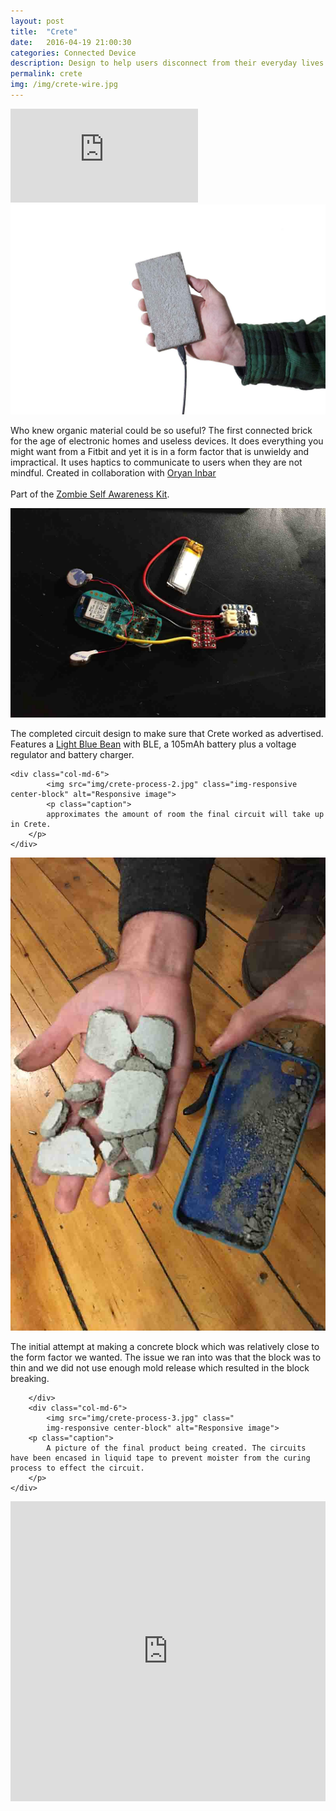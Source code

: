 ```yaml
---
layout: post
title:  "Crete"
date:   2016-04-19 21:00:30
categories: Connected Device  
description: Design to help users disconnect from their everyday lives through the use of haptic vibrations that tell them to be more mindful.
permalink: crete
img: /img/crete-wire.jpg
---
```

<div class="row">
	<div class="embed-responsive embed-responsive-16by9">
	<iframe class="embed-responsive-item" src="https://www.youtube.com/embed/hJkIgraE530" frameborder="0" allowfullscreen></iframe>
</div>
</div>

<div class="row p-break">
		<img src="img/crete-wire.jpg" class="col-md-6 p-break img-responsive center-block" alt="Responsive image">
		<p class="col-md-6 p-break">Who knew organic material could be so useful? The first connected brick for the age of electronic homes and useless devices. It does everything you might want from a Fitbit and yet it is in a form factor that is unwieldy and impractical. It uses haptics to communicate to users when they are not mindful. Created in collaboration with <a href="oryano.com">Oryan Inbar</a>
		<br>
		<br>
		Part of the	<a href="/apocalypse"> Zombie Self Awareness Kit</a>. 
		</p>
</div>
<div class="row p-break">	
	<div class="col-md-6">
			<img src="img/crete-process.jpg" class="img-responsive center-block" alt="Responsive image">
			<p class="caption">
			The completed circuit design to make sure that Crete worked as advertised. Features a <a href="https://punchthrough.com/bean">Light Blue Bean</a> with BLE, a 105mAh battery plus a voltage regulator and battery charger.
		</p>		
	</div>

	<div class="col-md-6">
			<img src="img/crete-process-2.jpg" class="img-responsive center-block" alt="Responsive image">
			<p class="caption">
			approximates the amount of room the final circuit will take up in Crete.
		</p>		
	</div>
</div>
<div class="row p-break">
		<div class="col-md-6">
			<img src="img/crete-process-4.jpg" class="img-responsive center-block" alt="Responsive image">
			<p class="caption">
				The initial attempt at making a concrete block which was relatively close to the form factor we wanted. The issue we ran into was that the block was to thin and we did not use enough mold release which resulted in the block breaking.
			</p>
		
		</div>
		<div class="col-md-6">
			<img src="img/crete-process-3.jpg" class=" 
			img-responsive center-block" alt="Responsive image">
		<p class="caption">
			A picture of the final product being created. The circuits have been encased in liquid tape to prevent moister from the curing process to effect the circuit.
		</p>		
	</div>
</div>
<div class="p-break"></div>
<div>
	<iframe width="100%" height="480" src="https://www.youtube.com/embed/GyFxrQd7-zw?list=PLp1AzLEITCFxnF3zXRn5ZErynB5Vg5Ynr" frameborder="0" allowfullscreen></iframe>
</div>

